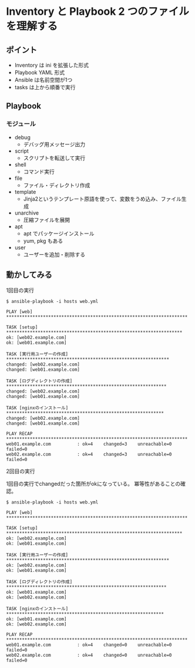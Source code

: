 # Inventory と Playbook 2 つのファイルを理解する

## ポイント

+ Inventory は ini を拡張した形式
+ Playbook YAML 形式
+ Ansible は名前空間が1つ
+ tasks は上から順番で実行

## Playbook

### モジュール

+ debug
  - デバッグ用メッセージ出力
+ script
  - スクリプトを転送して実行
+ shell
  - コマンド実行
+ file
  - ファイル・ディレクトリ作成
+ template
  - Jinja2というテンプレート原語を使って、変数をうめ込み、ファイル生成
+ unarchive
  - 圧縮ファイルを展開
+ apt
  - apt でパッケージインストール
  - yum, pkg もある
+ user
  - ユーザーを追加・削除する

## 動かしてみる

1回目の実行

```
$ ansible-playbook -i hosts web.yml

PLAY [web] *********************************************************************

TASK [setup] *******************************************************************
ok: [web02.example.com]
ok: [web01.example.com]

TASK [実行用ユーザーの作成] **************************************************************
changed: [web02.example.com]
changed: [web01.example.com]

TASK [ログディレクトリの作成] *************************************************************
changed: [web02.example.com]
changed: [web01.example.com]

TASK [nginxのインストール] ************************************************************
changed: [web02.example.com]
changed: [web01.example.com]

PLAY RECAP *********************************************************************
web01.example.com          : ok=4    changed=3    unreachable=0    failed=0
web02.example.com          : ok=4    changed=3    unreachable=0    failed=0
```

2回目の実行

1回目の実行でchangedだった箇所がokになっている。
冪等性があることの確認。

```
$ ansible-playbook -i hosts web.yml

PLAY [web] *********************************************************************

TASK [setup] *******************************************************************
ok: [web02.example.com]
ok: [web01.example.com]

TASK [実行用ユーザーの作成] **************************************************************
ok: [web02.example.com]
ok: [web01.example.com]

TASK [ログディレクトリの作成] *************************************************************
ok: [web01.example.com]
ok: [web02.example.com]

TASK [nginxのインストール] ************************************************************
ok: [web01.example.com]
ok: [web02.example.com]

PLAY RECAP *********************************************************************
web01.example.com          : ok=4    changed=0    unreachable=0    failed=0
web02.example.com          : ok=4    changed=0    unreachable=0    failed=0
```
